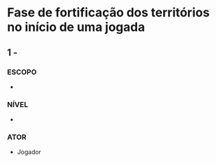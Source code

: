 # Fase de fortificação dos territórios no início de uma jogada
## 1 - 
### ESCOPO
- 
### NÍVEL
- 
### ATOR
- Jogador
